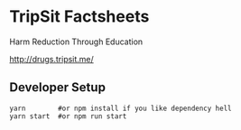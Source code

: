 TripSit Factsheets
===============================================

Harm Reduction Through Education

<http://drugs.tripsit.me/>


Developer Setup
---------------

	yarn    	#or npm install if you like dependency hell
	yarn start	#or npm run start